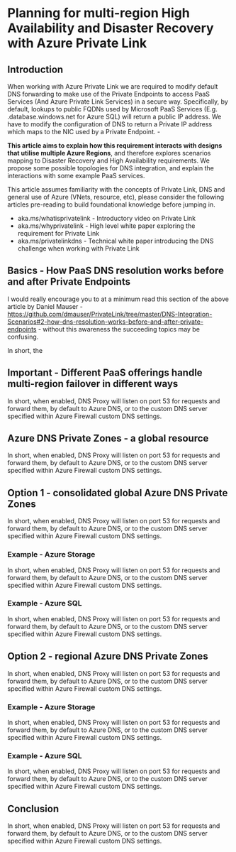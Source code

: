 # Planning for multi-region High Availability and Disaster Recovery with Azure Private Link 

## Introduction

When working with Azure Private Link we are required to modify default DNS forwarding to make use of the Private Endpoints to access PaaS Services (And Azure Private Link Services) in a secure way. Specifically, by default, lookups to public FQDNs used by Microsoft PaaS Services (E.g. .database.windows.net for Azure SQL) will return a public IP address. We have to modify the configuration of DNS to return a Private IP address which maps to the NIC used by a Private Endpoint. -


**This article aims to explain how this requirement interacts with  designs that utilise multiple Azure Regions**, and therefore explores scenarios mapping to Disaster Recovery and High Availability requirements. We propose some possible topologies for DNS integration, and explain the interactions with some example PaaS services.

This article assumes familiarity with the concepts of Private Link, DNS and general use of Azure (VNets, resource, etc), please consider the following articles  pre-reading to build foundational knowledge before jumping in.

- aka.ms/whatisprivatelink - Introductory video on Private Link
- aka.ms/whyprivatelink - High level white paper exploring the requirement for Private Link
- aka.ms/privatelinkdns - Technical white paper introducing the DNS challenge when working with Private Link

## Basics - How PaaS DNS resolution works before and after Private Endpoints

I would really encourage you to at a minimum read this section of the above article by Daniel Mauser - https://github.com/dmauser/PrivateLink/tree/master/DNS-Integration-Scenarios#2-how-dns-resolution-works-before-and-after-private-endpoints - without this awareness the succeeding topics may be confusing.

In short, the 

## Important - Different PaaS offerings handle multi-region failover in different ways

In short, when enabled, DNS Proxy will listen on port 53 for requests and forward them, by default to Azure DNS, or to the custom DNS server specified within Azure Firewall custom DNS settings.

## 

## Azure DNS Private Zones - a global resource

In short, when enabled, DNS Proxy will listen on port 53 for requests and forward them, by default to Azure DNS, or to the custom DNS server specified within Azure Firewall custom DNS settings.

## Option 1 - consolidated global Azure DNS Private Zones

In short, when enabled, DNS Proxy will listen on port 53 for requests and forward them, by default to Azure DNS, or to the custom DNS server specified within Azure Firewall custom DNS settings.

### Example - Azure Storage

In short, when enabled, DNS Proxy will listen on port 53 for requests and forward them, by default to Azure DNS, or to the custom DNS server specified within Azure Firewall custom DNS settings.


### Example - Azure SQL

In short, when enabled, DNS Proxy will listen on port 53 for requests and forward them, by default to Azure DNS, or to the custom DNS server specified within Azure Firewall custom DNS settings.

## Option 2 - regional Azure DNS Private Zones

In short, when enabled, DNS Proxy will listen on port 53 for requests and forward them, by default to Azure DNS, or to the custom DNS server specified within Azure Firewall custom DNS settings.

### Example - Azure Storage

In short, when enabled, DNS Proxy will listen on port 53 for requests and forward them, by default to Azure DNS, or to the custom DNS server specified within Azure Firewall custom DNS settings.


### Example - Azure SQL

In short, when enabled, DNS Proxy will listen on port 53 for requests and forward them, by default to Azure DNS, or to the custom DNS server specified within Azure Firewall custom DNS settings.

## Conclusion

In short, when enabled, DNS Proxy will listen on port 53 for requests and forward them, by default to Azure DNS, or to the custom DNS server specified within Azure Firewall custom DNS settings.